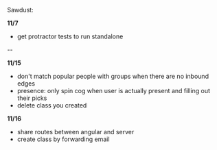 Sawdust:

__11/7__
* get protractor tests to run standalone

--

__11/15__
* don't match popular people with groups when there are no inbound edges
* presence: only spin cog when user is actually present and filling out their picks
* delete class you created

__11/16__
* share routes between angular and server
* create class by forwarding email
